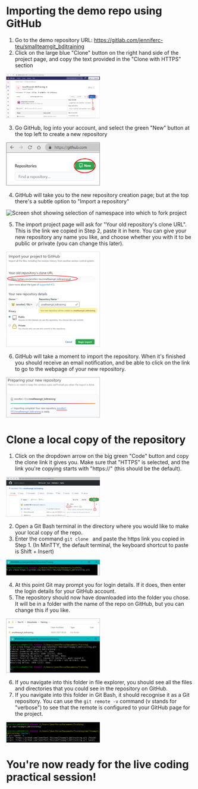 # Importing the demo repo using GitHub

1. Go to the demo repository URL: https://gitlab.com/jenniferc-teu/smallteamgit_bditraining
2. Click on the large blue "Clone" button on the right hand side of the project page, and copy the text provided in the "Clone with HTTPS" section

<img src="/Instructions/Images/GitHub/1_GitLabCloneLink.png" alt="Screen shot showing how to get https clone link for the demo repository" width="50%"/>

3. Go GitHub, log into your account, and select the green "New" button at the top left to create a new repository

<img src="/Instructions/Images/GitHub/2_NewRepo.png" alt="Screen shot showing selection of namespace into which to fork project" width="50%"/>

4. GitHub will take you to the new repository creation page; but at the top there's a subtle option to "Import a repository"

<img src="/Instructions/Images/GitHub/3_ImportRepo.png" alt="Screen shot showing selection of namespace into which to fork project" width="50%"/>

5. The import project page will ask for "Your old repository's clone URL". This is the link we copied in Step 2, paste it in here. You can give your new repository any name you like, and choose whether you with it to be public or private (you can change this later).

<img src="/Instructions/Images/GitHub/4_BeginImport.png" alt="Screen shot showing successful completion of fork" width="50%"/>

6. GitHub will take a moment to import the repository. When it's finished you should receive an email notification, and be able to click on the link to go to the webpage of your new repository.

<img src="/Instructions/Images/GitHub/5_ImportFinished.png" alt="Screen shot showing successful completion of fork" width="50%"/>

# Clone a local copy of the repository

1. Click on the dropdown arrow on the big green "Code" button and copy the clone link it gives you. Make sure that "HTTPS" is selected, and the link you're copying starts with "https://" (this should be the default).

<img src="/Instructions/Images/GitHub/6_CloneLink.png" alt="Screen shot showing successful completion of fork" width="50%"/>

2. Open a Git Bash terminal in the directory where you would like to make your local copy of the repo.
3. Enter the command `git clone ` and paste the https link you copied in Step 1. (In MinTTY, the default terminal, the keyboard shortcut to paste is Shift + Insert)

<img src="/Instructions/Images/GitHub/7_CloneCommand.png" alt="Screen shot showing the Git clone command in Git Bash" width="50%"/>

4. At this point Git may prompt you for login details. If it does, then enter the login details for your GitHub account.
5. The repository should now have downloaded into the folder you chose. It will be in a folder with the name of the repo on GitHub, but you can change this if you like.

<img src="/Instructions/Images/GitHub/8_ClonedFolder.png" alt="Screen shot showing the local copy of the repo after successful clone" width="50%"/>

6. If you navigate into this folder in file explorer, you should see all the files and directories that you could see in the repository on GitHub.
7. If you navigate into this folder in Git Bash, it should recognise it as a Git repository. You can use the `git remote -v` command (v stands for "verbose") to see that the remote is configured to your GitHub page for the project.

<img src="/Instructions/Images/GitHub/9_CheckRemote.png" alt="Screen shot showing how to check the remote configured for the repository" width="50%"/>

# You're now ready for the live coding practical session!